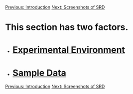 <a href='http://code.google.com/p/simpleremotedesktop/wiki/Introduction'>Previous: Introduction</a> <a href='http://code.google.com/p/simpleremotedesktop/wiki/Screenshots_of_SRD'>Next: Screenshots of SRD</a>

<h1>This section has two factors.</h1>

  * <h1><a href='http://code.google.com/p/simpleremotedesktop/wiki/Experimental_Environment'>Experimental Environment</a></h1>

  * <h1><a href='http://code.google.com/p/simpleremotedesktop/wiki/Sample_Data'>Sample Data</a></h1>

<a href='http://code.google.com/p/simpleremotedesktop/wiki/Introduction'>Previous: Introduction</a> <a href='http://code.google.com/p/simpleremotedesktop/wiki/Screenshots_of_SRD'>Next: Screenshots of SRD</a>